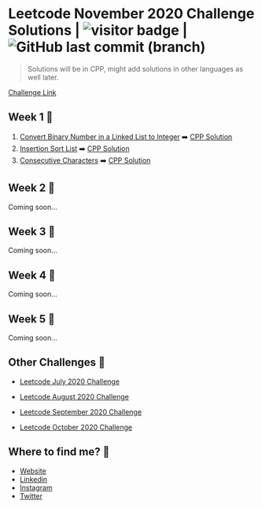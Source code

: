 # Leetcode November 2020 Challenge Solutions | <img src="https://visitor-badge.laobi.icu/badge?page_id=akashrajpurohit.leetcode-november-2020" alt="visitor badge"/> | ![GitHub last commit (branch)](https://img.shields.io/github/last-commit/AkashRajpurohit/leetcode-november-2020-challenge/master)

> Solutions will be in CPP, might add solutions in other languages as well later.

[Challenge Link](https://leetcode.com/explore/challenge/card/november-leetcoding-challenge/)

## Week 1 🚧
1. [Convert Binary Number in a Linked List to Integer](https://leetcode.com/explore/challenge/card/november-leetcoding-challenge/564/week-1-november-1st-november-7th/3516/) ➡️ [CPP Solution](Week1/getDecimalValue.cpp)
2. [Insertion Sort List](https://leetcode.com/explore/challenge/card/november-leetcoding-challenge/564/week-1-november-1st-november-7th/3517/) ➡️ [CPP Solution](Week1/insertionSortList.cpp)
3. [Consecutive Characters](https://leetcode.com/explore/challenge/card/november-leetcoding-challenge/564/week-1-november-1st-november-7th/3518/) ➡️ [CPP Solution](Week1/maxPower.cpp)

## Week 2 🚧
Coming soon...

## Week 3 🚧
Coming soon...

## Week 4 🚧
Coming soon...

## Week 5 🚧
Coming soon...

## Other Challenges 💪

- [Leetcode July 2020 Challenge](https://github.com/AkashRajpurohit/leetcode-july-2020-challenge)

- [Leetcode August 2020 Challenge](https://github.com/AkashRajpurohit/leetcode-august-2020-challenge)

- [Leetcode September 2020 Challenge](https://github.com/AkashRajpurohit/leetcode-september-2020-challenge)

- [Leetcode October 2020 Challenge](https://github.com/AkashRajpurohit/leetcode-october-2020-challenge)
  
## Where to find me? 🌟

- [Website](https://akashrajpurohit.cf/)
- [Linkedin](https://www.linkedin.com/in/AkashRajpurohit)
- [Instagram](https://www.instagram.com/akashwho.codes)
- [Twitter](https://www.twitter.com/AkashWhoCodes)